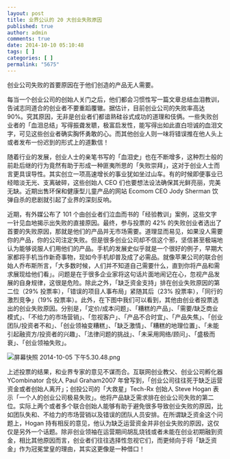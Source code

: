 ```yaml
---
layout: post
title: 业界公认的 20 大创业失败原因
published: true
author: admin
comments: true
date: 2014-10-10 05:10:48
tags: [ ]
categories: [ ]
permalink: "5675"
---
```

创业公司失败的首要原因在于他们创造的产品无人需要。

每当一个创业公司的创始人关门之后，他们都会习惯性写一篇文章总结血泪教训，告诫志同道合的创业者不要重蹈覆辙。据估计，目前创业公司的失败率高达 90%。究其原因，无非是创业者们都谙熟硅谷式成功的道理和伎俩。一些失败创业者的「血泪总结」写得振聋发聩，极富启发性，能写得出如此直白坦诚的血泪文字，可见这些创业者确实胸怀勇敢的心。而其他创业人则一味将错误推在他人头上或者发布一份迟到的形式上的道歉信！

随着行业的发展，创业人士的亲笔书写的「血泪史」也在不断增多，这种烈士般的前赴后继的行为竟然有助于形成一种匪夷所思的「失败崇拜」，这对于创业人士而言更具误导性。其实创立一项高速增长的事业犹如坐过山车。有的时候即便事业已经暗淡无光、支离破碎，这些创始人 CEO 们也要想法设法确保其光鲜亮丽，完美无缺。近期出售环保和健康型儿童产品的网站 Ecomom CEO Jody Sherman 饮弹自杀的悲剧就引起了业界的深刻反响。

近期，有外媒公布了 101 个由创业者们泣血而书的「经验教训」案例，这些文字一针见血地揭示出失败的直接原因。最终，参与投票的 42% 的失败创业者选出了首要的失败原因，那就是他们的产品并无市场需要。道理显而易见，如果没人需要你的产品，你的公司注定失败。但是很多创业公司却不信这个邪，坚信甚至极端地认为能够说服人们用他们的产品。手机的发展史似乎就是一个很好的例子，早期大家都将手机当作新奇事物，现如今手机却普及成了必需品。就像苹果公司的联合创始人乔布斯所言，「大多数时候，人们并不知道自己需要什么，直到你将产品和需求展现给他们看」。问题是在于很多企业家将这句话片面地闹记在心，忽视产品发展的自身规律，这很是危险。除此之外，「缺乏资金支持」排在创业失败原因的第二位（29% 投票率），「错误的项目人事布局」紧随其后（23% 投票率），「同行的激烈竞争」（19% 投票率）。此外，在下图中我们可以看到，其他由创业者投票选出的创业失败原因。分别是，「定价/成本问题」、「糟糕的产品」、「需要/缺乏商业模式」、「不给力的市场营销」、「忽视客户」、「产品不合时宜」、「产品失焦」、「创业团队/投资者不和」、「创业领袖变糟糕」、「缺乏激情」、「糟糕的地理位置」、「未能引起融资方/投资者的兴趣」、「法律问题的挑战」、「未采用网络/顾问」、「盛极而衰」、「创业领袖失败」。

![][1]

上述投票的结果，和业界专家的意见不谋而合。互联网创业教父、创业公司孵化器 YCombinator 合伙人 Paul Graham2007 年曾写到，「创业公司往往死于缺乏运营资金或者创始人离开」；创投公司的「大救星」Tech-Rx 创始人 Steve Hogan 表示「一个人的创业公司极易失败」。他将产品缺乏需求排在创业公司失败的第二位。实际上两个或者多个联合创始人能够有助于避免很多导致创业失败的原因，比如团队失和、不给力的市场营销以及错误的团队人员安排。在所谓缺乏资金这个问题上，Hogan 持有相反的意见，他认为缺乏运营资金并非创业失败的原因，这仅仅是另外一个话题。除非创业领袖在运营期间胡乱烧钱或者未能在创业初期融到资金，相比其他原因而言，创业者们往往选择性忽视它们，而更倾向于将「缺乏资金」作为冠冕堂皇的理由，其实这更像是一种借口！

 [1]: http://yongz.com/yz/wp-content/uploads/2014/10/2136b01ef090e933eaeb7036fc9974d2.png "屏幕快照 2014-10-05 下午5.30.48.png"